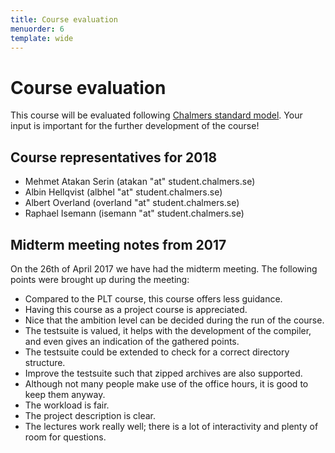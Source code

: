 ```yaml
---
title: Course evaluation
menuorder: 6
template: wide
---
```


Course evaluation
=================

This course will be evaluated following [Chalmers standard
model](https://student.portal.chalmers.se/en/chalmersstudies/courseinformation/courseevaluation/Pages/default.aspx).
Your input is important for the further development of the course!


Course representatives for 2018
-------------------------------

- Mehmet Atakan Serin (atakan "at" student.chalmers.se)
- Albin Hellqvist (albhel "at" student.chalmers.se)
- Albert Overland (overland "at" student.chalmers.se)
- Raphael Isemann (isemann "at" student.chalmers.se)


Midterm meeting notes from 2017
-------------------------------

On the 26th of April 2017 we have had the midterm meeting. The following points
were brought up during the meeting:

- Compared to the PLT course, this course offers less guidance.
- Having this course as a project course is appreciated.
- Nice that the ambition level can be decided during the run of the course.
- The testsuite is valued, it helps with the development of the compiler, and even
  gives an indication of the gathered points.
- The testsuite could be extended to check for a correct directory structure.
- Improve the testsuite such that zipped archives are also supported.
- Although not many people make use of the office hours, it is good to keep them
  anyway.
- The workload is fair.
- The project description is clear.
- The lectures work really well; there is a lot of interactivity and plenty of
  room for questions.
